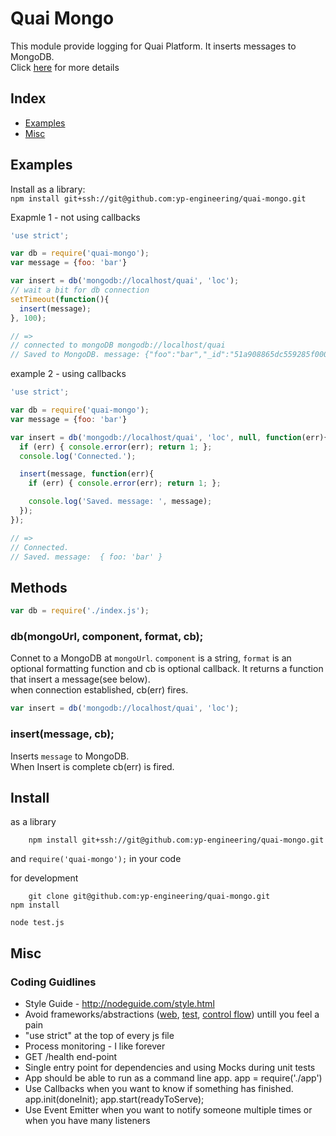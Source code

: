 # Quai Mongo

This module provide logging for Quai Platform. It inserts messages to MongoDB.  
Click [here](https://git.corp.attinteractive.com/dstools/quai-log) for more details

## Index

* [Examples](#examples)
* [Misc](#misc)

## Examples
    
Install as a library:    
 `npm install git+ssh://git@github.com:yp-engineering/quai-mongo.git`

Exapmle 1 - not using callbacks

```js
'use strict';

var db = require('quai-mongo');
var message = {foo: 'bar'}

var insert = db('mongodb://localhost/quai', 'loc');
// wait a bit for db connection
setTimeout(function(){
  insert(message);
}, 100);

// =>
// connected to mongoDB mongodb://localhost/quai
// Saved to MongoDB. message: {"foo":"bar","_id":"51a908865dc559285f000001"}
```

example 2 - using callbacks
```js
'use strict';

var db = require('quai-mongo');
var message = {foo: 'bar'}

var insert = db('mongodb://localhost/quai', 'loc', null, function(err){ 
  if (err) { console.error(err); return 1; };
  console.log('Connected.');

  insert(message, function(err){
    if (err) { console.error(err); return 1; };

    console.log('Saved. message: ', message);
  });
});

// =>
// Connected.
// Saved. message:  { foo: 'bar' }
```

## Methods

```js
var db = require('./index.js');
```

### db(mongoUrl, component, format, cb);

Connet to a MongoDB at `mongoUrl`. `component` is a string, `format` is an optional formatting function and cb is optional callback. It returns a function that insert a message(see below).  
when connection established, cb(err) fires.


```js
var insert = db('mongodb://localhost/quai', 'loc');
```

### insert(message, cb);

Inserts `message` to MongoDB.  
When Insert is complete cb(err) is fired.

## Install

as a library

		npm install git+ssh://git@github.com:yp-engineering/quai-mongo.git
and `require('quai-mongo');` in your code


for development

		git clone git@github.com:yp-engineering/quai-mongo.git
    npm install

`node test.js`

## Misc 

### Coding Guidlines

* Style Guide - http://nodeguide.com/style.html
* Avoid frameworks/abstractions ([web](http://expressjs.com/), [test](http://visionmedia.github.com/mocha/), [control flow](https://github.com/caolan/async)) untill you feel a pain
* "use strict" at the top of every js file
* Process monitoring - I like forever
* GET /health end-point
* Single entry point for dependencies and using Mocks during unit tests
* App should be able to run as a command line app. app = require('./app')
* Use Callbacks when you want to know if something has finished. app.init(doneInit); app.start(readyToServe);
* Use Event Emitter when you want to notify someone multiple times or when you have many listeners
